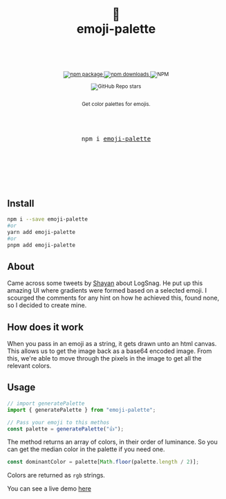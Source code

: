<div align="center">

  <h1>
    <br/>
    🏇
    <br />
    emoji-palette
    <br />
    <br />
  </h1>
  <sup>
    <br />
    <br />
    <a href="https://www.npmjs.com/package/emoji-palette?style=for-the-badge">
       <img src="https://img.shields.io/npm/v/emoji-palette.svg?style=for-the-badge" alt="npm package" />
    </a>
    <a href="https://www.npmjs.com/package/emoji-palette?style=for-the-badge">
      <img src="https://img.shields.io/npm/dw/emoji-palette.svg?style=for-the-badge" alt="npm  downloads" />
    </a>
<a>
    <img alt="NPM" src="https://img.shields.io/npm/l/emoji-palette?style=for-the-badge">
</a>

<a><img alt="GitHub Repo stars" src="https://img.shields.io/github/stars/anubra266/emoji-palette?logo=github&style=for-the-badge">

</a>
    <br />
   Get color palettes for emojis.
    
  </sup>
  <br />
  <br />
  <br />
  <br />
  <pre>npm i <a href="https://www.npmjs.com/package/emoji-palette">emoji-palette</a></pre>
  <br />
  <br />
  <br />
  <br />
  <br />
</div>

## Install

```bash
npm i --save emoji-palette
#or
yarn add emoji-palette
#or
pnpm add emoji-palette
```

## About

Came across some tweets by [Shayan](https://twitter.com/imsh4yy?s=21&t=ETlRoiFLQAAJRfdOAWUkEg) about LogSnag. He put up this amazing UI where gradients were formed based on a selected emoji. I scourged the comments for any hint on how he achieved this, found none, so I decided to create mine.

## How does it work

When you pass in an emoji as a string, it gets drawn unto an html canvas. This allows us to get the image back as a base64 encoded image.
From this, we're able to move through the pixels in the image to get all the relevant colors.

## Usage

```ts
// import generatePalette
import { generatePalette } from "emoji-palette";

// Pass your emoji to this methos
const palette = generatePalette("👍");
```

The method returns an array of colors, in their order of luminance.
So you can get the median color in the palette if you need one.
```ts
const dominantColor = palette[Math.floor(palette.length / 2)];
```

Colors are returned as `rgb` strings.

You can see a live demo [here](anubra266.github.io/emoji-palette/)
